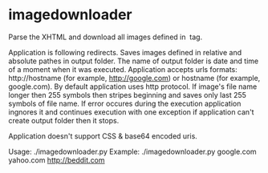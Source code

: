 imagedownloader
===============

Parse the XHTML and download all images defined in <img> tag.

Application is following redirects. Saves images defined in relative and absolute pathes in output folder. The name of output folder is date and time of a moment when it was executed. Application accepts urls formats: http://hostname (for example, http://google.com) or hostname (for example, google.com). By default application uses http protocol. If image's file name longer then 255 symbols then stripes beginning and saves only last 255 symbols of file name. If error occures during the execution application ingnores it and continues execution with one exception if application can't create output folder then it stops.

Application doesn't support CSS & base64 encoded uris.

Usage: ./imagedownloader.py <list of urls>
Example: ./imagedownloader.py google.com yahoo.com http://beddit.com